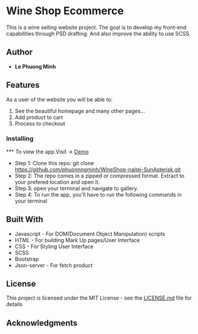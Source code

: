 # Wine Shop Ecommerce

  This is a wine selling website project. The goal is to develop my front-end capabilities through PSD drafting. And also improve the ability to use SCSS

## Author

* **Le Phuong Minh**

## Features


As a user of the website you will be able to:

1. See the beautiful homepage and many other pages...
2. Add product to cart
3. Process to checkout



### Installing

*** To view the app.Visit -> [Demo](https://phuonnngminh.github.io/WineShop-naitei-SunAsterisk/)
* Step 1:
Clone this repo: git clone https://github.com/phuonnngminh/WineShop-naitei-SunAsterisk.git
* Step 2:
The repo comes in a zipped or compressed format. Extract to your prefered location and open it.
* Step 3:
open your terminal and navigate to gallery.
* Step 4:
To run the app, you'll have to run the following commands in your terminal
    
    
## Built With

* Javascript - For DOM(Document Object Manipulation) scripts
* HTML - For building Mark Up pages/User Interface
* CSS - For Styling User Interface
* SCSS
* Bootstrap
* Json-server - For fetch product


## License

This project is licensed under the MIT License - see the [LICENSE.md](LICENSE.md) file for details

## Acknowledgments
